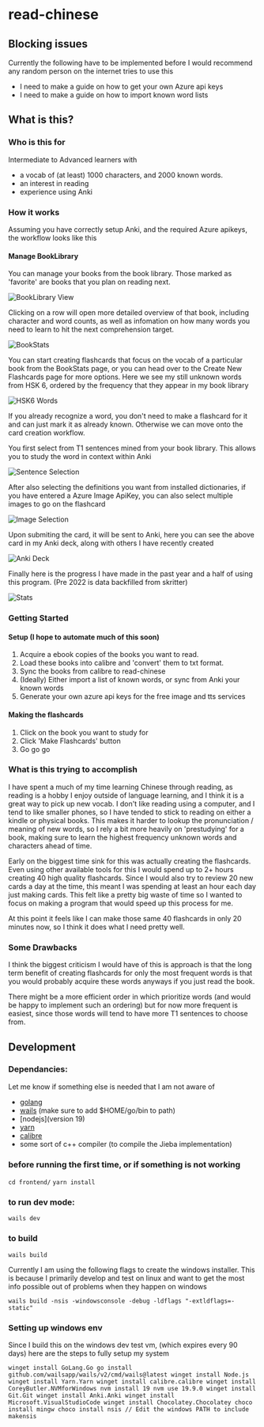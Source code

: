 # read-chinese

## Blocking issues
Currently the following have to be implemented before I would recommend any
random person on the internet tries to use this

* I need to make a guide on how to get your own Azure api keys
* I need to make a guide on how to import known word lists

## What is this?
### Who is this for
Intermediate to Advanced learners with 
* a vocab of (at least) 1000 characters, and 2000 known words.
* an interest in reading 
* experience using Anki

### How it works

Assuming you have correctly setup Anki, and the required Azure apikeys, the workflow looks like this
#### Manage BookLibrary
You can manage your books from the book library. Those marked as 'favorite' are books that you plan on reading next.

![BookLibrary View](images/BookLibraryTable.png)

Clicking on a row will open more detailed overview of that book, including character and word counts,
as well as infomation on how many words you need to learn to hit the next comprehension target.

![BookStats](images/BookInfo.png)

You can start creating flashcards that focus on the vocab of a particular book from the BookStats page, or you can 
head over to the Create New Flashcards page for more options. Here we see my still unknown words from HSK 6, ordered 
by the frequency that they appear in my book library

![HSK6 Words](images/HSK6.png)

If you already recognize a word, you don't need to make a flashcard for it and can just mark it as already known. 
Otherwise we can move onto the card creation workflow. 

You first select from T1 sentences mined from your book library. 
This allows you to study the word in context within Anki

![Sentence Selection](images/PickSentence.png)

After also selecting the definitions you want from installed dictionaries, if you have entered a 
Azure Image ApiKey, you can also select multiple images to go on the flashcard

![Image Selection](images/PickImage.png)

Upon submiting the card, it will be sent to Anki, here you can see the above card in my Anki deck, 
along with others I have recently created

![Anki Deck](images/AnkiResult.png)

Finally here is the progress I have made in the past year and a half of using this program. 
(Pre 2022 is data backfilled from skritter)

![Stats](images/Stats.png)

### Getting Started

#### Setup (I hope to automate much of this soon)
1. Acquire a ebook copies of the books you want to read. 
2. Load these books into calibre and 'convert' them to txt format.
3. Sync the books from calibre to read-chinese
4. (Ideally) Either import a list of known words, or sync from Anki your known words
6. Generate your own azure api keys for the free image and tts services

#### Making the flashcards

1. Click on the book you want to study for
2. Click 'Make Flashcards' button
3. Go go go

### What is this trying to accomplish
I have spent a much of my time learning Chinese through reading, as reading is
a hobby I enjoy outside of language learning, and I think it is a great way to
pick up new vocab. I don't like reading using a computer, and I tend to like
smaller phones, so I have tended to stick to reading on either a kindle or
physical books. This makes it harder to lookup the pronunciation / meaning of
new words, so I rely a bit more heavily on 'prestudying' for a book, making
sure to learn the highest frequency unknown words and characters ahead of time.

Early on the biggest time sink for this was actually creating the flashcards.
Even using other available tools for this I would spend up to 2+ hours creating
40 high quality flashcards. Since I would also try to review 20 new cards a day
at the time, this meant I was spending at least an hour each day just making
cards. This felt like a pretty big waste of time so I wanted to focus on making
a program that would speed up this process for me.

At this point it feels like I can make those same 40 flashcards in only 20
minutes now, so I think it does what I need pretty well.

### Some Drawbacks
I think the biggest criticism I would have of this is approach is that the long
term benefit of creating flashcards for only the most frequent words is that
you would probably acquire these words anyways if you just read the book. 

There might be a more efficient order in which prioritize words (and would be
happy to implement such an ordering) but for now more frequent is easiest, since
those words will tend to have more T1 sentences to choose from.

## Development
### Dependancies:
Let me know if something else is needed that I am not aware of
* [golang](https://go.dev/doc/install)
* [wails](https://wails.io/docs/gettingstarted/installation) (make sure to add $HOME/go/bin to path)
* [nodejs](version 19)
* [yarn](https://yarnpkg.com/getting-started/install)
* [calibre](https://calibre-ebook.com/download)
* some sort of c++ compiler (to compile the Jieba implementation)

### before running the first time, or if something is not working
`cd frontend/`
`yarn install`

### to run dev mode:
`wails dev`

### to build
`wails build`

Currently I am using the following flags to create the windows installer. This
is because I primarily develop and test on linux and want to get the most info
possible out of problems when they happen on windows

`wails build -nsis -windowsconsole -debug -ldflags "-extldflags=-static"`

### Setting up windows env

Since I build this on the windows dev test vm, (which expires every 90 days) here are the steps to fully setup my system

`winget install GoLang.Go
go install github.com/wailsapp/wails/v2/cmd/wails@latest
winget install Node.js
winget install Yarn.Yarn
winget install calibre.calibre
winget install CoreyButler.NVMforWindows
nvm install 19
nvm use 19.9.0
winget install Git.Git
winget install Anki.Anki
winget install Microsoft.VisualStudioCode
winget install Chocolatey.Chocolatey
choco install mingw
choco install nsis
// Edit the windows PATH to include makensis
`

